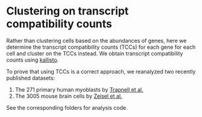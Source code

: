 # Clustering on transcript compatibility counts
Rather than clustering cells based on the abundances of genes, here we determine the transcript compatibility counts (TCCs) for each gene for each cell and cluster on the TCCs instead. We obtain transcript compatibility counts using [kallisto](https://github.com/pachterlab/kallisto).

To prove that using TCCs is a correct approach, we reanalyzed two recently published datasets:

1. The 271 primary human myoblasts by [Trapnell et al.](http://www.ncbi.nlm.nih.gov/pmc/articles/PMC4122333/)
2. The 3005 mouse brain cells by [Zeisel et al.](http://linnarssonlab.org/cortex/)

See the corresponding folders for analysis code.
